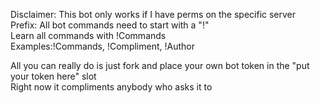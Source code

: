Disclaimer: This bot only works if I have perms on the specific server\
Prefix: All bot commands need to start with a "!"\
Learn all commands with !Commands\
Examples:!Commands, !Compliment, !Author

All you can really do is just fork and place your own bot token in the "put your token here" slot\
Right now it compliments anybody who asks it to
